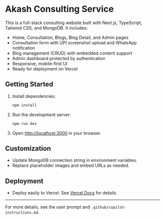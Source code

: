 # Akash Consulting Service

This is a full-stack consulting website built with Next.js, TypeScript, Tailwind CSS, and MongoDB. It includes:

- Home, Consultation, Blogs, Blog Detail, and Admin pages
- Consultation form with UPI screenshot upload and WhatsApp notification
- Blog management (CRUD) with embedded content support
- Admin dashboard protected by authentication
- Responsive, mobile-first UI
- Ready for deployment on Vercel

## Getting Started

1. Install dependencies:
   ```bash
   npm install
   ```
2. Run the development server:
   ```bash
   npm run dev
   ```
3. Open [http://localhost:3000](http://localhost:3000) in your browser.

## Customization
- Update MongoDB connection string in environment variables.
- Replace placeholder images and embed URLs as needed.

## Deployment
- Deploy easily to Vercel. See [Vercel Docs](https://vercel.com/docs) for details.

---
For more details, see the user prompt and `.github/copilot-instructions.md`.
